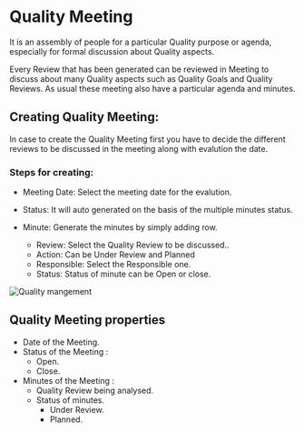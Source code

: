# Quality Meeting

 It is an assembly of people for a particular Quality purpose or agenda, especially for formal discussion about Quality aspects.

 Every Review that has been generated can be reviewed in Meeting to discuss about many Quality aspects such as Quality Goals and Quality Reviews. As usual these meeting also have a particular agenda and minutes.

## Creating Quality Meeting:

In case to create the Quality Meeting first you have to decide the different reviews to be discussed in the meeting along with evalution the date.

### Steps for creating:

- Meeting Date: Select the meeting date for the evalution.

- Status: It will auto generated on the basis of the multiple minutes status.

- Minute: Generate the minutes by simply adding row.

    - Review: Select the Quality Review to be discussed..
    - Action: Can be Under Review and Planned
    - Responsible: Select the Responsible one.
    - Status: Status of minute can be Open or close.

<img class="screenshot" alt="Quality mangement" src="{{docs_base_url}}/assets/img/quality-management/Quality_meeting.png">

## Quality Meeting properties

- Date of the Meeting.
- Status of the Meeting :
   - Open.
   - Close.
- Minutes of the Meeting :
  - Quality Review being analysed.
  - Status of minutes.
    - Under Review.
    - Planned.